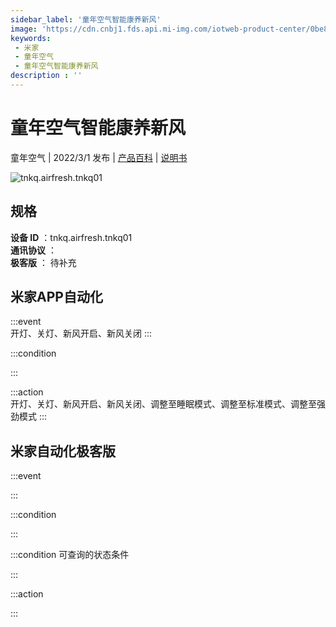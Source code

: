 ```yaml
---
sidebar_label: '童年空气智能康养新风'
image: 'https://cdn.cnbj1.fds.api.mi-img.com/iotweb-product-center/0be8e59d3567b5d357a071d3320fb70c_1640923753343.png?GalaxyAccessKeyId=AKVGLQWBOVIRQ3XLEW&Expires=9223372036854775807&Signature=JSxxsg7LuHwt0ZS/eJRP0NjQUpk='
keywords: 
 - 米家
 - 童年空气
 - 童年空气智能康养新风
description : ''
---
```

# 童年空气智能康养新风

童年空气 | 2022/3/1 发布 | [产品百科](https://home.mi.com/webapp/content/baike/product/index.html?model=tnkq.airfresh.tnkq01/) | [说明书](https://home.mi.com/views/introduction.html?model=tnkq.airfresh.tnkq01&region=cn)

![tnkq.airfresh.tnkq01](https://cdn.cnbj1.fds.api.mi-img.com/iotweb-product-center/0be8e59d3567b5d357a071d3320fb70c_1640923753343.png?GalaxyAccessKeyId=AKVGLQWBOVIRQ3XLEW&Expires=9223372036854775807&Signature=JSxxsg7LuHwt0ZS/eJRP0NjQUpk=)

## 规格  
> 
**设备 ID** ：tnkq.airfresh.tnkq01  
**通讯协议** ：  
**极客版**  ： 待补充 


## 米家APP自动化  

:::event  
开灯、关灯、新风开启、新风关闭
:::

:::condition  

:::

:::action   
开灯、关灯、新风开启、新风关闭、调整至睡眠模式、调整至标准模式、调整至强劲模式
:::

## 米家自动化极客版  

:::event  

:::

:::condition  

:::

:::condition 可查询的状态条件  

:::

:::action  

:::

        
